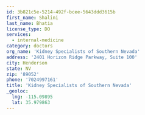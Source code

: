 ```yaml
---
id: 3b821c5e-5214-492f-bcee-5643ddd3615b
first_name: Shalini
last_name: Bhatia
license_type: DO
services:
  - internal-medicine
category: doctors
org_name: 'Kidney Specialists of Southern Nevada'
address: '2401 Horizon Ridge Parkway, Suite 100'
city: Henderson
state: NV
zip: '89052'
phone: '7024997161'
title: 'Kidney Specialists of Southern Nevada'
_geoloc:
  lng: -115.09895
  lat: 35.979863
---
```

